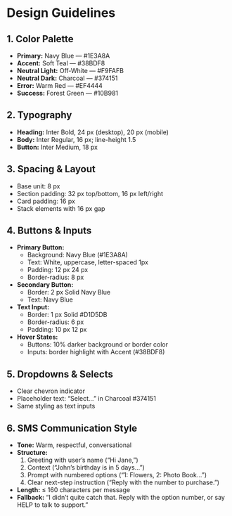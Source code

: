 

# Design Guidelines

## 1. Color Palette  
- **Primary:** Navy Blue — #1E3A8A  
- **Accent:** Soft Teal — #38BDF8  
- **Neutral Light:** Off-White — #F9FAFB  
- **Neutral Dark:** Charcoal — #374151  
- **Error:** Warm Red — #EF4444  
- **Success:** Forest Green — #10B981  

## 2. Typography  
- **Heading:** Inter Bold, 24 px (desktop), 20 px (mobile)  
- **Body:** Inter Regular, 16 px; line-height 1.5  
- **Button:** Inter Medium, 18 px  

## 3. Spacing & Layout  
- Base unit: 8 px  
- Section padding: 32 px top/bottom, 16 px left/right  
- Card padding: 16 px  
- Stack elements with 16 px gap  

## 4. Buttons & Inputs  
- **Primary Button:**  
  - Background: Navy Blue (#1E3A8A)  
  - Text: White, uppercase, letter-spaced 1px  
  - Padding: 12 px 24 px  
  - Border-radius: 8 px  
- **Secondary Button:**  
  - Border: 2 px Solid Navy Blue  
  - Text: Navy Blue  
- **Text Input:**  
  - Border: 1 px Solid #D1D5DB  
  - Border-radius: 6 px  
  - Padding: 10 px 12 px  
- **Hover States:**  
  - Buttons: 10% darker background or border color  
  - Inputs: border highlight with Accent (#38BDF8)  

## 5. Dropdowns & Selects  
- Clear chevron indicator  
- Placeholder text: “Select…” in Charcoal #374151  
- Same styling as text inputs  

## 6. SMS Communication Style  
- **Tone:** Warm, respectful, conversational  
- **Structure:**  
  1. Greeting with user’s name (“Hi Jane,”)  
  2. Context (“John’s birthday is in 5 days…”)  
  3. Prompt with numbered options (“1: Flowers, 2: Photo Book…”)  
  4. Clear next-step instruction (“Reply with the number to purchase.”)  
- **Length:** ≤ 160 characters per message  
- **Fallback:** “I didn’t quite catch that. Reply with the option number, or say HELP to talk to support.”

